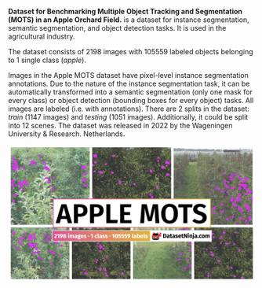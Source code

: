 **Dataset for Benchmarking Multiple Object Tracking and Segmentation (MOTS) in an Apple Orchard Field.** is a dataset for instance segmentation, semantic segmentation, and object detection tasks. It is used in the agricultural industry. 

The dataset consists of 2198 images with 105559 labeled objects belonging to 1 single class (*apple*).

Images in the Apple MOTS dataset have pixel-level instance segmentation annotations. Due to the nature of the instance segmentation task, it can be automatically transformed into a semantic segmentation (only one mask for every class) or object detection (bounding boxes for every object) tasks. All images are labeled (i.e. with annotations). There are 2 splits in the dataset: *train* (1147 images) and *testing* (1051 images). Additionally, it could be split into 12 scenes. The dataset was released in 2022 by the Wageningen University & Research. Netherlands.

<img src="https://github.com/dataset-ninja/apple-mots/raw/main/visualizations/poster.png">
